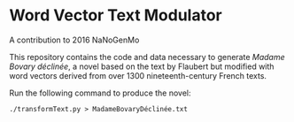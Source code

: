 # Word Vector Text Modulator
A contribution to 2016 NaNoGenMo

This repository contains the code and data necessary to generate _Madame Bovary déclinée_, a novel based on the text by Flaubert but modified with word vectors derived from over 1300 nineteenth-century French texts.

Run the following command to produce the novel:

```
./transformText.py > MadameBovaryDéclinée.txt
```
